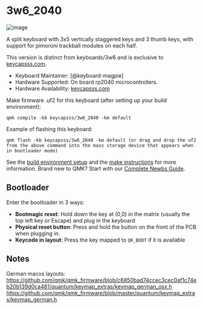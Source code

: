 # 3w6_2040

![image](https://i.imgur.com/QAL63nyh.jpg)

A split keyboard with 3x5 vertically staggered keys and 3 thumb keys, with support for pimoroni trackball modules on each half.

This version is distinct from keyboards/3w6 and is exclusive to [keycapsss.com](https://keycapsss.com).

* Keyboard Maintainer: [@keyboard-magpie]
* Hardware Supported: On board rp2040 microcontrollers.
* Hardware Availability: [keycapsss.com](https://keycapsss.com)

Make firmware .uf2 for this keyboard (after setting up your build environment):

    qmk compile -kb keycapsss/3w6_2040 -km default

Example of flashing this keyboard:

    qmk flash -kb keycapsss/3w6_2040 -km default (or drag and drop the uf2 from the above command into the mass storage device that appears when in bootloader mode)

See the [build environment setup](https://docs.qmk.fm/#/getting_started_build_tools) and the [make instructions](https://docs.qmk.fm/#/getting_started_make_guide) for more information. Brand new to QMK? Start with our [Complete Newbs Guide](https://docs.qmk.fm/#/newbs).

## Bootloader

Enter the bootloader in 3 ways:

* **Bootmagic reset**: Hold down the key at (0,0) in the matrix (usually the top left key or Escape) and plug in the keyboard
* **Physical reset button**: Press and hold the button on the front of the PCB when plugging in.
* **Keycode in layout**: Press the key mapped to `QK_BOOT` if it is available

## Notes

German macos layouts:
<https://github.com/qmk/qmk_firmware/blob/c6850bad74ccec3cec0af1c74eb20b139d0ca481/quantum/keymap_extras/keymap_german_osx.h>  
<https://github.com/qmk/qmk_firmware/blob/master/quantum/keymap_extras/keymap_german.h>
